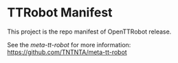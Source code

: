 # TTRobot Manifest

This project is the repo manifest of OpenTTRobot release.

See the *meta-tt-robot* for more information: https://github.com/TNTNTA/meta-tt-robot